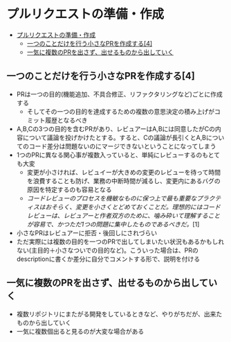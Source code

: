 # プルリクエストの準備・作成

- [プルリクエストの準備・作成](#プルリクエストの準備作成)
  - [一つのことだけを行う小さなPRを作成する\[4\]](#一つのことだけを行う小さなprを作成する4)
  - [一気に複数のPRを出さず、出せるものから出していく](#一気に複数のprを出さず出せるものから出していく)


## 一つのことだけを行う小さなPRを作成する[4]

- PRは一つの目的(機能追加、不具合修正、リファクタリングなど)ごとに作成する
    - そしてその一つの目的を達成するための複数の意思決定の積み上げがコミット履歴となるべき
- A,B,Cの3つの目的を含むPRがあり、レビュアーはA,Bには同意したがCの内容について議論を投げかけたとする。すると、Cの議論が長引くとA,Bについてのコード差分は問題ないのにマージできないということになってしまう
- 1つのPRに異なる関心事が複数入っていると、単純にレビューするのもとても大変
    - 変更が小さければ、レビュイーが大きめの変更のレビューを待って時間を浪費することも防げ、業務の中断時間が減るし、変更内にあるバグの原因を特定するのも容易となる
    - *コードレビューのプロセスを機敏なものに保つ上で最も重要なプラクティスはおそらく、変更を小さくとどめておくことだ。理想的にはコードレビューは、レビュアーと作者双方のために、噛み砕いて理解することが容易で、かつただ1つの問題に集中したものであるべきだ。*[1]
- 小さなPRはレビュアーに拒否・後回しにされづらい
- ただ実際には複数の目的を一つのPRで出してしまいたい状況もあるかもしれない(主目的＋小さなついでの目的など)。こういった場合は、PRのdescriptionに書くか差分に自分でコメントする形で、説明を付ける

## 一気に複数のPRを出さず、出せるものから出していく

- 複数リポジトリにまたがる開発をしているときなど、やりがちだが、出来たものから出していく
- 一気に複数個出ると見るのが大変な場合がある
